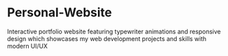 # Personal-Website
Interactive portfolio website featuring typewriter animations and responsive design which showcases my web development projects and skills with modern UI/UX
